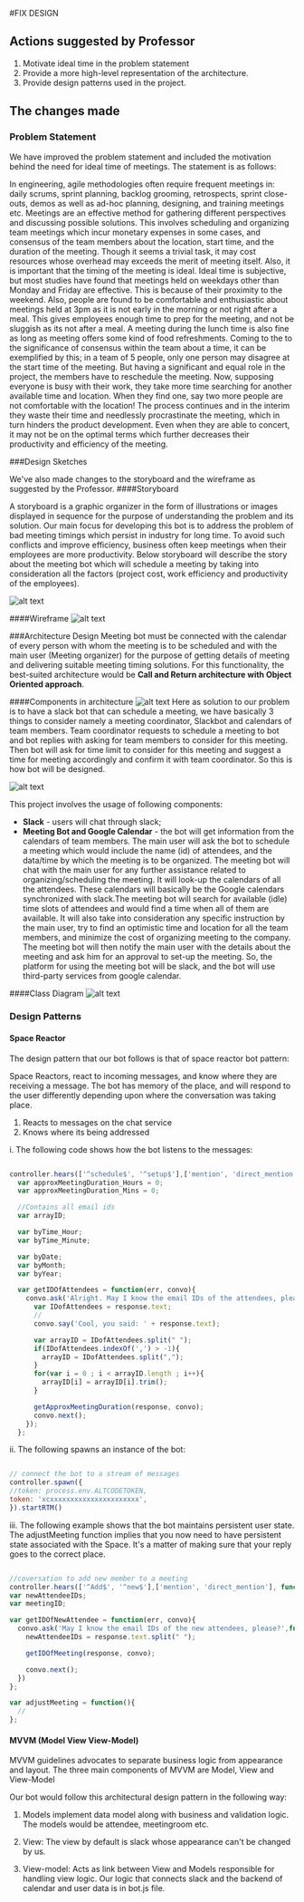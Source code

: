 #FIX DESIGN

## Actions suggested by Professor

1. Motivate ideal time in the problem statement
2. Provide a more high-level representation of the architecture.
3. Provide design patterns used in the project.

## The changes made


### Problem Statement

We have improved the problem statement and included the motivation behind the need for ideal time of meetings. The statement is as follows:

In engineering, agile methodologies often require frequent meetings in: daily scrums, sprint planning, backlog grooming, retrospects, sprint close-outs, demos as well as ad-hoc planning, designing, and training meetings etc. Meetings are an effective method for gathering different perspectives and discussing possible solutions. This involves scheduling and organizing team meetings which incur monetary expenses in some cases, and consensus of the team members about the location, start time, and the duration of the meeting. Though it seems a trivial task, it may cost resources whose overhead may exceeds the merit of meeting itself. Also, it is important that the timing of the meeting is ideal. Ideal time is subjective, but most studies have found that meetings held on weekdays other than Monday and Friday are effective. This is because of their proximity to the weekend. Also, people are found to be comfortable and enthusiastic about meetings held at 3pm as it is not early in the morning or not right after a meal. This gives employees enough time to prep for the meeting, and not be sluggish as its not after a meal. A meeting during the lunch time is also fine as long as meeting offers some kind of food refreshments. Coming to the to the significance of consensus within the team about a time, it can be exemplified by this; in a team of 5 people, only one person may disagree at the start time of the meeting. But having a significant and equal role in the project, the members have to reschedule the meeting.  Now, supposing everyone is busy with their work, they take more time searching for another available time and location. When they find one, say two more people are not comfortable with the location! The process continues and in the interim they waste their time and needlessly procrastinate the meeting, which in turn hinders the product development. Even when they are able to concert, it may not be on the optimal terms which further decreases their productivity and efficiency of the meeting.



###Design Sketches

We've also made changes to the storyboard and the wireframe as suggested by the Professor. 
####Storyboard

A storyboard is a graphic organizer in the form of illustrations or images displayed in sequence for the purpose of understanding the problem and its solution. Our main focus for developing this bot is to address the problem of bad meeting timings which persist in industry for long time. To avoid such conflicts and improve efficiency, business often keep meetings when their employees are more productivity. 
Below storyboard will describe the story about the meeting bot which will schedule a meeting by taking into consideration all the factors (project cost, work efficiency and productivity of the employees).


![alt text](https://github.ncsu.edu/gverma/Azra_MeetingBot/blob/master/Milestone%201/Storyboard_New.png)

####Wireframe
![alt text](https://github.ncsu.edu/gverma/Azra_MeetingBot/blob/master/Milestone%201/output_HfRQ3w.gif)


###Architecture Design
Meeting bot must be connected with the calendar of every person with whom the meeting is to be scheduled and with the main user (Meeting organizer) for the purpose of getting details of meeting and delivering suitable meeting timing solutions. For this functionality, the best-suited architecture would be **Call and Return architecture with Object Oriented approach**.

####Components in architecture
![alt text](https://github.ncsu.edu/gverma/Azra_MeetingBot/blob/master/Milestone%201/arch1.png)
Here as solution to our problem is to have a slack bot that can schedule a meeting, we have basically 3 things to consider namely a meeting coordinator, Slackbot and calendars of team members. Team coordinator requests to schedule a meeting to bot and bot replies with asking for team members to consider for this meeting. Then bot will ask for time limit to consider for this meeting and suggest a time for meeting accordingly and confirm it with team coordinator. So this is how bot will be designed.

![alt text](https://github.ncsu.edu/gverma/Azra_MeetingBot/blob/master/Milestone%201/componenet_architecture.png)

This project involves the usage of following components:
* **Slack** - users will chat through slack;
* **Meeting Bot and Google Calendar** - the bot will get information from the calendars of team members. The main user will ask the bot to schedule a meeting which would include the name (id) of attendees, and the data/time by which the meeting is to be organized. The meeting bot will chat with the main user for any further assistance related to organizing/scheduling the meeting. It will look-up the calendars of all the attendees. These calendars will basically be the Google calendars synchronized with slack.The meeting bot will search for available (idle) time slots of attendees and would find a time when all of them are available. It will also take into consideration any specific instruction by the main user, try to find an optimistic time and location for all the team members, and minimize the cost of organizing meeting to the company. The meeting bot will then notify the main user with the details about the meeting and ask him for an approval to set-up the meeting. So, the platform for using the meeting bot will be slack, and the bot will use third-party services from google calendar.

####Class Diagram
![alt text](https://github.ncsu.edu/gverma/Azra_MeetingBot/blob/master/Milestone%201/class_diagram.png)

### Design Patterns
#### Space Reactor

The design pattern that our bot follows is that of space reactor bot pattern:

Space Reactors, react to incoming messages, and know where they are receiving a message. The bot has memory of the place, and will respond to the user differently depending upon where the conversation was taking place.

1. Reacts to messages on the chat service
2. Knows where its being addressed


i. The following code shows how the bot listens to the messages:

```javascript

controller.hears(['^schedule$', '^setup$'],['mention', 'direct_mention'], function(bot,message) {
  var approxMeetingDuration_Hours = 0;
  var approxMeetingDuration_Mins = 0;

  //Contains all email ids
  var arrayID;

  var byTime_Hour;
  var byTime_Minute;

  var byDate;
  var byMonth;
  var byYear;

  var getIDOfAttendees = function(err, convo){
    convo.ask('Alright. May I know the email IDs of the attendees, please?',function(response,convo) {
      var IDofAttendees = response.text;
      //
      convo.say('Cool, you said: ' + response.text);

      var arrayID = IDofAttendees.split(" ");
      if(IDofAttendees.indexOf(',') > -1){
        arrayID = IDofAttendees.split(",");
      }
      for(var i = 0 ; i < arrayID.length ; i++){
        arrayID[i] = arrayID[i].trim();
      }

      getApproxMeetingDuration(response, convo);
      convo.next();
    });
  };

  ```

  ii. The following spawns an instance of the bot:

  ```javascript

  // connect the bot to a stream of messages
controller.spawn({
  //token: process.env.ALTCODETOKEN,
  token: 'xcxxxxxxxxxxxxxxxxxxxxxx',
 }).startRTM()
 ```

  iii. The following example shows that the bot maintains persistent user state. The  adjustMeeting function implies that you now need to have persistent state associated with the Space. It's a matter of making sure that your reply goes to the correct place.


  ```javascript

 //coversation to add new member to a meeting
controller.hears(['^Add$', '^new$'],['mention', 'direct_mention'], function(bot,message) {
  var newAttendeeIDs;
  var meetingID;

  var getIDOfNewAttendee = function(err, convo){
    convo.ask('May I know the email IDs of the new attendees, please?',function(response,convo) {
      newAttendeeIDs = response.text.split(" ");

      getIDOfMeeting(response, convo);

      convo.next();
    })
  };

  var adjustMeeting = function(){
    //
  };

  ```

#### MVVM (Model View View-Model)

MVVM guidelines advocates to separate business logic from appearance and layout. The three main components of MVVM are Model, View and View-Model

Our bot would follow this architectural design pattern in the following way:

1. Models implement data model along with business and validation logic. The models would be attendee, meetingroom etc. 

2. View: The view by default is slack whose appearance can't be changed by us.

3. View-model: Acts as link between View and Models responsible for handling view logic. Our logic that connects slack and the backend of calendar and user data is in bot.js file.





